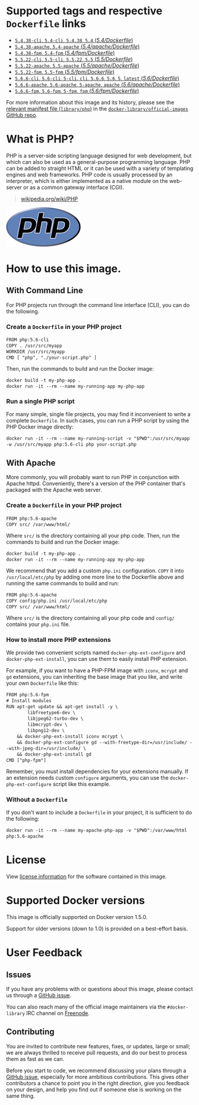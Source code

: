 # Supported tags and respective `Dockerfile` links

-	[`5.4.38-cli`, `5.4-cli`, `5.4.38`, `5.4` (*5.4/Dockerfile*)](https://github.com/docker-library/php/blob/1e07e9134490f53d24fbd23ee3521067c8ab2d29/5.4/Dockerfile)
-	[`5.4.38-apache`, `5.4-apache` (*5.4/apache/Dockerfile*)](https://github.com/docker-library/php/blob/1e07e9134490f53d24fbd23ee3521067c8ab2d29/5.4/apache/Dockerfile)
-	[`5.4.38-fpm`, `5.4-fpm` (*5.4/fpm/Dockerfile*)](https://github.com/docker-library/php/blob/1e07e9134490f53d24fbd23ee3521067c8ab2d29/5.4/fpm/Dockerfile)
-	[`5.5.22-cli`, `5.5-cli`, `5.5.22`, `5.5` (*5.5/Dockerfile*)](https://github.com/docker-library/php/blob/1e07e9134490f53d24fbd23ee3521067c8ab2d29/5.5/Dockerfile)
-	[`5.5.22-apache`, `5.5-apache` (*5.5/apache/Dockerfile*)](https://github.com/docker-library/php/blob/1e07e9134490f53d24fbd23ee3521067c8ab2d29/5.5/apache/Dockerfile)
-	[`5.5.22-fpm`, `5.5-fpm` (*5.5/fpm/Dockerfile*)](https://github.com/docker-library/php/blob/1e07e9134490f53d24fbd23ee3521067c8ab2d29/5.5/fpm/Dockerfile)
-	[`5.6.6-cli`, `5.6-cli`, `5-cli`, `cli`, `5.6.6`, `5.6`, `5`, `latest` (*5.6/Dockerfile*)](https://github.com/docker-library/php/blob/1e07e9134490f53d24fbd23ee3521067c8ab2d29/5.6/Dockerfile)
-	[`5.6.6-apache`, `5.6-apache`, `5-apache`, `apache` (*5.6/apache/Dockerfile*)](https://github.com/docker-library/php/blob/1e07e9134490f53d24fbd23ee3521067c8ab2d29/5.6/apache/Dockerfile)
-	[`5.6.6-fpm`, `5.6-fpm`, `5-fpm`, `fpm` (*5.6/fpm/Dockerfile*)](https://github.com/docker-library/php/blob/1e07e9134490f53d24fbd23ee3521067c8ab2d29/5.6/fpm/Dockerfile)

For more information about this image and its history, please see the [relevant manifest file (`library/php`)](https://github.com/docker-library/official-images/blob/master/library/php) in the [`docker-library/official-images` GitHub repo](https://github.com/docker-library/official-images).

# What is PHP?

PHP is a server-side scripting language designed for web development, but which can also be used as a general-purpose programming language. PHP can be added to straight HTML or it can be used with a variety of templating engines and web frameworks. PHP code is usually processed by an interpreter, which is either implemented as a native module on the web-server or as a common gateway interface (CGI).

> [wikipedia.org/wiki/PHP](http://en.wikipedia.org/wiki/PHP)

![logo](https://raw.githubusercontent.com/docker-library/docs/master/php/logo.png)

# How to use this image.

## With Command Line

For PHP projects run through the command line interface (CLI), you can do the following.

### Create a `Dockerfile` in your PHP project

	FROM php:5.6-cli
	COPY . /usr/src/myapp
	WORKDIR /usr/src/myapp
	CMD [ "php", "./your-script.php" ]

Then, run the commands to build and run the Docker image:

	docker build -t my-php-app .
	docker run -it --rm --name my-running-app my-php-app

### Run a single PHP script

For many simple, single file projects, you may find it inconvenient to write a complete `Dockerfile`. In such cases, you can run a PHP script by using the PHP Docker image directly:

	docker run -it --rm --name my-running-script -v "$PWD":/usr/src/myapp -w /usr/src/myapp php:5.6-cli php your-script.php

## With Apache

More commonly, you will probably want to run PHP in conjunction with Apache httpd. Conveniently, there's a version of the PHP container that's packaged with the Apache web server.

### Create a `Dockerfile` in your PHP project

	FROM php:5.6-apache
	COPY src/ /var/www/html/

Where `src/` is the directory containing all your php code. Then, run the commands to build and run the Docker image:

	docker build -t my-php-app .
	docker run -it --rm --name my-running-app my-php-app

We recommend that you add a custom `php.ini` configuration. `COPY` it into `/usr/local/etc/php` by adding one more line to the Dockerfile above and running the same commands to build and run:

	FROM php:5.6-apache
	COPY config/php.ini /usr/local/etc/php
	COPY src/ /var/www/html/

Where `src/` is the directory containing all your php code and `config/` contains your `php.ini` file.

### How to install more PHP extensions

We provide two convenient scripts named `docker-php-ext-configure` and `docker-php-ext-install`, you can use them to easily install PHP extension.

For example, if you want to have a PHP-FPM image with `iconv`, `mcrypt` and `gd` extensions, you can inheriting the base image that you like, and write your own `Dockerfile` like this:

	FROM php:5.6-fpm
	# Install modules
	RUN apt-get update && apt-get install -y \
	        libfreetype6-dev \
	        libjpeg62-turbo-dev \
	        libmcrypt-dev \
	        libpng12-dev \
	    && docker-php-ext-install iconv mcrypt \
	    && docker-php-ext-configure gd --with-freetype-dir=/usr/include/ --with-jpeg-dir=/usr/include/ \
	    && docker-php-ext-install gd
	CMD ["php-fpm"]

Remember, you must install dependencies for your extensions manually. If an extension needs custom `configure` arguments, you can use the `docker-php-ext-configure` script like this example.

### Without a `Dockerfile`

If you don't want to include a `Dockerfile` in your project, it is sufficient to do the following:

	docker run -it --rm --name my-apache-php-app -v "$PWD":/var/www/html php:5.6-apache

# License

View [license information](http://php.net/license/) for the software contained in this image.

# Supported Docker versions

This image is officially supported on Docker version 1.5.0.

Support for older versions (down to 1.0) is provided on a best-effort basis.

# User Feedback

## Issues

If you have any problems with or questions about this image, please contact us through a [GitHub issue](https://github.com/docker-library/php/issues).

You can also reach many of the official image maintainers via the `#docker-library` IRC channel on [Freenode](https://freenode.net).

## Contributing

You are invited to contribute new features, fixes, or updates, large or small; we are always thrilled to receive pull requests, and do our best to process them as fast as we can.

Before you start to code, we recommend discussing your plans through a [GitHub issue](https://github.com/docker-library/php/issues), especially for more ambitious contributions. This gives other contributors a chance to point you in the right direction, give you feedback on your design, and help you find out if someone else is working on the same thing.
